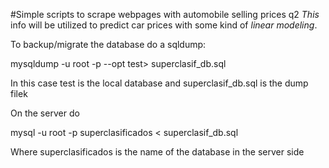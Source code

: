 #Simple scripts to scrape webpages with automobile selling prices 
q2
*This* info will be utilized to predict car prices with some kind of _linear modeling_.

To backup/migrate the database do a sqldump:

mysqldump -u root -p --opt test> superclasif_db.sql

In this case test is the local database and superclasif_db.sql is the dump filek

On the server do 

mysql -u root -p superclasificados < superclasif_db.sql

Where superclasificados is the name of the database in the server side 
